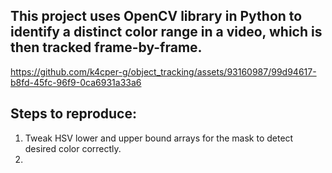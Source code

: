 This project uses OpenCV library in Python to identify a distinct color range in a video, which is then tracked frame-by-frame.
--
https://github.com/k4cper-g/object_tracking/assets/93160987/99d94617-b8fd-45fc-96f9-0ca6931a33a6

Steps to reproduce:
--

1) Tweak HSV lower and upper bound arrays for the mask to detect desired color correctly.
2) 
